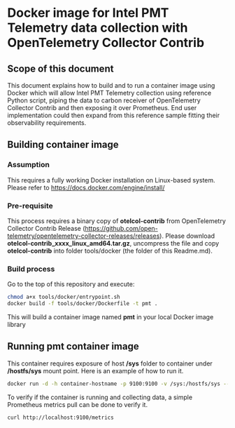 # Docker image for Intel PMT Telemetry data collection with OpenTelemetry Collector Contrib

## Scope of this document
This document explains how to build and to run a container image using Docker which will allow Intel PMT Telemetry collection using reference Python script, piping the data to carbon receiver of OpenTelemetry Collector Contrib and then exposing it over Prometheus. End user implementation could then expand from this reference sample fitting their observability requirements.

## Building container image
### Assumption
This requires a fully working Docker installation on Linux-based system. Please refer to https://docs.docker.com/engine/install/
### Pre-requisite
This process requires a binary copy of **otelcol-contrib** from OpenTelemetry Collector Contrib Release (https://github.com/open-telemetry/opentelemetry-collector-releases/releases). Please download **otelcol-contrib_xxxx_linux_amd64.tar.gz**, uncompress the file and copy **otelcol-contrib** into folder tools/docker (the folder of this Readme.md).

### Build process

Go to the top of this repository and execute:

```bash
chmod a+x tools/docker/entrypoint.sh
docker build -f tools/docker/Dockerfile -t pmt .
```
This will build a container image named **pmt** in your local Docker image library

## Running pmt container image

This container requires exposure of host **/sys** folder to container under **/hostfs/sys** mount point. Here is an example of how to run it.

```bash
docker run -d -h container-hostname -p 9100:9100 -v /sys:/hostfs/sys --name pmt-container pmt
```

To verify if the container is running and collecting data, a simple Prometheus metrics pull can be done to verify it.

```bash
curl http://localhost:9100/metrics

```